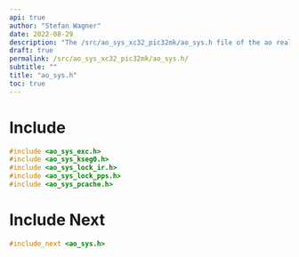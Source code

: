 ```yaml
---
api: true
author: "Stefan Wagner"
date: 2022-08-29
description: "The /src/ao_sys_xc32_pic32mk/ao_sys.h file of the ao real-time operating system."
draft: true
permalink: /src/ao_sys_xc32_pic32mk/ao_sys.h/
subtitle: ""
title: "ao_sys.h"
toc: true
---
```


# Include

```c
#include <ao_sys_exc.h>
#include <ao_sys_kseg0.h>
#include <ao_sys_lock_ir.h>
#include <ao_sys_lock_pps.h>
#include <ao_sys_pcache.h>
```

# Include Next

```c
#include_next <ao_sys.h>
```

